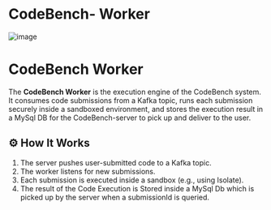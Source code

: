 # CodeBench- Worker
![image](https://github.com/user-attachments/assets/6c9bc9d5-4b50-4b19-9dbc-59bfb526f1a7)


# CodeBench Worker

The **CodeBench Worker** is the execution engine of the CodeBench system.  
It consumes code submissions from a Kafka topic, runs each submission securely inside a sandboxed environment, and stores the execution result in a MySql DB for the CodeBench-server to pick up and deliver to the user.

## ⚙️ How It Works

1. The server pushes user-submitted code to a Kafka topic.
2. The worker listens for new submissions.
3. Each submission is executed inside a sandbox (e.g., using Isolate).
4. The result of the Code Execution is Stored inside a MySql Db which is picked up by the server when a submissionId is queried.
